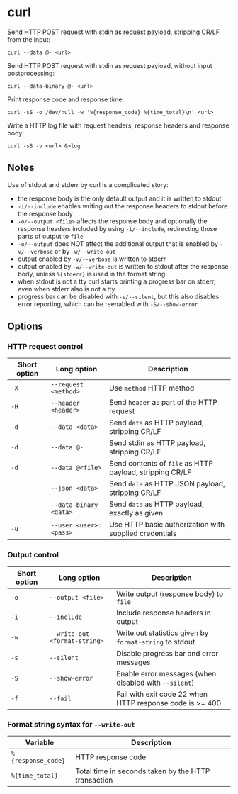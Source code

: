 # curl

Send HTTP POST request with stdin as request payload, stripping CR/LF from the
input:

    curl --data @- <url>

Send HTTP POST request with stdin as request payload, without input
postprocessing:

    curl --data-binary @- <url>

Print response code and response time:

    curl -sS -o /dev/null -w '%{response_code} %{time_total}\n' <url>

Write a HTTP log file with request headers, response headers and response body:

    curl -sS -v <url> &>log

## Notes

Use of stdout and stderr by curl is a complicated story:
- the response body is the only default output and it is written to stdout
- `-i/--include` enables writing out the response headers to stdout before the
  response body
- `-o/--output <file>` affects the response body and optionally the response
  headers included by using `-i/--include`, redirecting those parts of output to
  `file`
- `-o/--output` does NOT affect the additional output that is enabled by
  `-v/--verbose` or by `-w/--write-out`
- output enabled by `-v/--verbose` is written to stderr
- output enabled by `-w/--write-out` is written to stdout after the response
  body, unless `%{stderr}` is used in the format string
- when stdout is not a tty curl starts printing a progress bar on stderr, even
  when stderr also is not a tty
- progress bar can be disabled with `-s/--silent`, but this also disables error
  reporting, which can be reenabled with `-S/--show-error`

## Options

### HTTP request control

| Short option | Long option            | Description
| ------------ | ---------------------- | -----------
| `-X`         | `--request <method>`   | Use `method` HTTP method
| `-H`         | `--header <header>`    | Send `header` as part of the HTTP request
| `-d`         | `--data <data>`        | Send `data` as HTTP payload, stripping CR/LF
| `-d`         | `--data @-`            | Send stdin as HTTP payload, stripping CR/LF
| `-d`         | `--data @<file>`       | Send contents of `file` as HTTP payload, stripping CR/LF
|              | `--json <data>`        | Send `data` as HTTP JSON payload, stripping CR/LF
|              | `--data-binary <data>` | Send `data` as HTTP payload, exactly as given
| `-u`         | `--user <user>:<pass>` | Use HTTP basic authorization with supplied credentials

### Output control

| Short option  | Long option                   | Description
| ------------- | ----------------------------- | -----------
| `-o`          | `--output <file>`             | Write output (response body) to `file`
| `-i`          | `--include`                   | Include response headers in output
| `-w`          | `--write-out <format-string>` | Write out statistics given by `format-string` to stdout
| `-s`          | `--silent`                    | Disable progress bar and error messages 
| `-S`          | `--show-error`                | Enable error messages (when disabled with `--silent`)
| `-f`          | `--fail`                      | Fail with exit code 22 when HTTP response code is >= 400

### Format string syntax for `--write-out`

| Variable           | Description
| ------------------ | -------
| `%{response_code}` | HTTP response code
| `%{time_total}`    | Total time in seconds taken by the HTTP transaction
